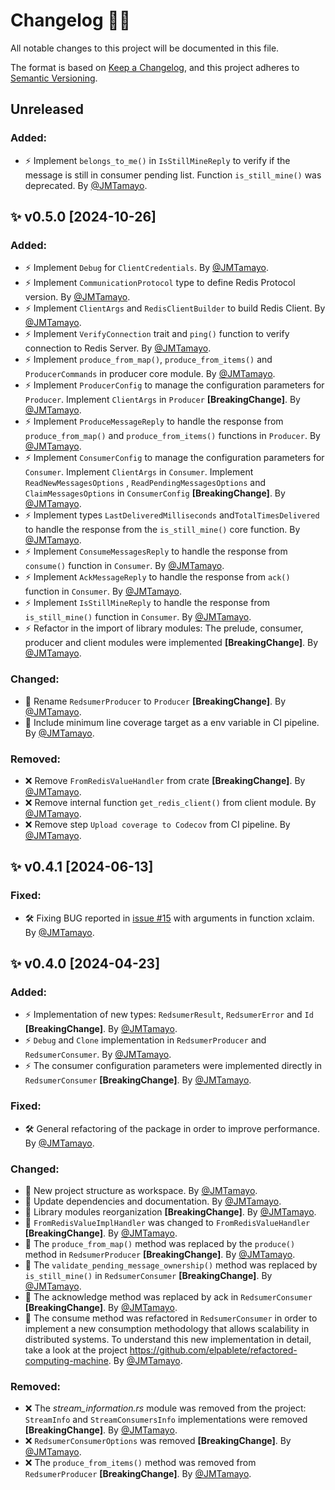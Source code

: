 # Changelog 📘💜

All notable changes to this project will be documented in this file.

The format is based on [Keep a Changelog](https://keepachangelog.com/en/1.1.0/),
and this project adheres to [Semantic Versioning](https://semver.org/spec/v2.0.0.html).

## Unreleased

### Added:

- ⚡ Implement `belongs_to_me()` in `IsStillMineReply` to verify if the message is still in consumer pending list. Function `is_still_mine()` was deprecated. By [@JMTamayo](https://github.com/JMTamayo).

## ✨ v0.5.0 [2024-10-26]

### Added:

- ⚡ Implement `Debug` for `ClientCredentials`. By [@JMTamayo](https://github.com/JMTamayo).
- ⚡ Implement `CommunicationProtocol` type to define Redis Protocol version. By [@JMTamayo](https://github.com/JMTamayo).
- ⚡ Implement `ClientArgs` and `RedisClientBuilder` to build Redis Client. By [@JMTamayo](https://github.com/JMTamayo).
- ⚡ Implement `VerifyConnection` trait and `ping()` function to verify connection to Redis Server. By [@JMTamayo](https://github.com/JMTamayo).
- ⚡ Implement `produce_from_map()`, `produce_from_items()` and `ProducerCommands` in producer core module.  By [@JMTamayo](https://github.com/JMTamayo).
- ⚡ Implement `ProducerConfig` to manage the configuration parameters for `Producer`. Implement `ClientArgs` in  `Producer` **[BreakingChange]**. By [@JMTamayo](https://github.com/JMTamayo).
- ⚡ Implement `ProduceMessageReply` to handle the response from `produce_from_map()` and `produce_from_items()` functions in `Producer`. By [@JMTamayo](https://github.com/JMTamayo).
- ⚡ Implement `ConsumerConfig` to manage the configuration parameters for `Consumer`. Implement `ClientArgs` in  `Consumer`. Implement `ReadNewMessagesOptions` , `ReadPendingMessagesOptions`  and `ClaimMessagesOptions`  in  `ConsumerConfig` **[BreakingChange]**. By [@JMTamayo](https://github.com/JMTamayo).
- ⚡ Implement types `LastDeliveredMilliseconds` and`TotalTimesDelivered` to handle the response from the `is_still_mine()` core function. By [@JMTamayo](https://github.com/JMTamayo).
- ⚡ Implement `ConsumeMessagesReply` to handle the response from `consume()` function in `Consumer`. By [@JMTamayo](https://github.com/JMTamayo).
- ⚡ Implement `AckMessageReply` to handle the response from `ack()` function in `Consumer`. By [@JMTamayo](https://github.com/JMTamayo).
- ⚡ Implement `IsStillMineReply` to handle the response from `is_still_mine()` function in `Consumer`. By [@JMTamayo](https://github.com/JMTamayo).
- ⚡ Refactor in the import of library modules: The prelude, consumer, producer and client modules were implemented **[BreakingChange]**. By [@JMTamayo](https://github.com/JMTamayo).

### Changed:

- 🚀 Rename `RedsumerProducer` to `Producer` **[BreakingChange]**. By [@JMTamayo](https://github.com/JMTamayo).
- 🚀 Include minimum line coverage target as a env variable in CI pipeline. By [@JMTamayo](https://github.com/JMTamayo).

### Removed:

- ❌ Remove `FromRedisValueHandler` from crate **[BreakingChange]**. By [@JMTamayo](https://github.com/JMTamayo).
- ❌ Remove internal function `get_redis_client()` from client module. By [@JMTamayo](https://github.com/JMTamayo).
- ❌ Remove step `Upload coverage to Codecov` from CI pipeline. By [@JMTamayo](https://github.com/JMTamayo).

## ✨ v0.4.1 [2024-06-13]

### Fixed:

- 🛠 Fixing BUG reported in [issue #15](https://github.com/enerBit/redsumer-rs/issues/15) with arguments in function xclaim. By [@JMTamayo](https://github.com/JMTamayo).

## ✨ v0.4.0 [2024-04-23]

### Added:

- ⚡ Implementation of new types: `RedsumerResult`, `RedsumerError` and `Id` **[BreakingChange]**. By [@JMTamayo](https://github.com/JMTamayo).
- ⚡ `Debug` and `Clone` implementation in `RedsumerProducer` and `RedsumerConsumer`. By [@JMTamayo](https://github.com/JMTamayo).
- ⚡ The consumer configuration parameters were implemented directly in `RedsumerConsumer` **[BreakingChange]**. By [@JMTamayo](https://github.com/JMTamayo).

### Fixed:

- 🛠 General refactoring of the package in order to improve performance. By [@JMTamayo](https://github.com/JMTamayo).

### Changed:

- 🚀 New project structure as workspace. By [@JMTamayo](https://github.com/JMTamayo).
- 🚀 Update dependencies and documentation. By [@JMTamayo](https://github.com/JMTamayo).
- 🚀 Library modules reorganization **[BreakingChange]**. By [@JMTamayo](https://github.com/JMTamayo).
- 🚀 `FromRedisValueImplHandler` was changed to `FromRedisValueHandler` **[BreakingChange]**. By [@JMTamayo](https://github.com/JMTamayo).
- 🚀 The `produce_from_map()` method was replaced by the `produce()` method in `RedsumerProducer` **[BreakingChange]**. By [@JMTamayo](https://github.com/JMTamayo).
- 🚀 The `validate_pending_message_ownership()` method was replaced by `is_still_mine()` in `RedsumerConsumer` **[BreakingChange]**. By [@JMTamayo](https://github.com/JMTamayo).
- 🚀 The acknowledge method was replaced by ack in `RedsumerConsumer` **[BreakingChange]**. By [@JMTamayo](https://github.com/JMTamayo).
- 🚀 The consume method was refactored in `RedsumerConsumer` in order to implement a new consumption methodology that allows scalability in distributed systems. To understand this new implementation in detail, take a look at the project https://github.com/elpablete/refactored-computing-machine. By [@JMTamayo](https://github.com/JMTamayo).

### Removed:

- ❌ The *stream_information.rs* module was removed from the project: `StreamInfo` and `StreamConsumersInfo` implementations were removed **[BreakingChange]**. By [@JMTamayo](https://github.com/JMTamayo).
- ❌ `RedsumerConsumerOptions` was removed **[BreakingChange]**. By [@JMTamayo](https://github.com/JMTamayo).
- ❌ The `produce_from_items()` method was removed from `RedsumerProducer` **[BreakingChange]**. By [@JMTamayo](https://github.com/JMTamayo).